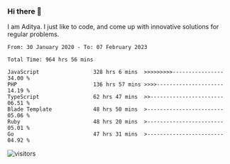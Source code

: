 ### Hi there 👋

I am Aditya. I just like to code, and come up with innovative solutions for regular problems.

<!--START_SECTION:waka-->

```text
From: 30 January 2020 - To: 07 February 2023

Total Time: 964 hrs 56 mins

JavaScript                 328 hrs 6 mins  >>>>>>>>>----------------   34.00 %
PHP                        136 hrs 57 mins >>>>---------------------   14.19 %
TypeScript                 62 hrs 47 mins  >>-----------------------   06.51 %
Blade Template             48 hrs 50 mins  >------------------------   05.06 %
Ruby                       48 hrs 20 mins  >------------------------   05.01 %
Go                         47 hrs 31 mins  >------------------------   04.92 %
```

<!--END_SECTION:waka-->

![visitors](https://visitor-badge.glitch.me/badge?page_id=BrainBuzzer.visitor-badge&left_color=green&right_color=red)
